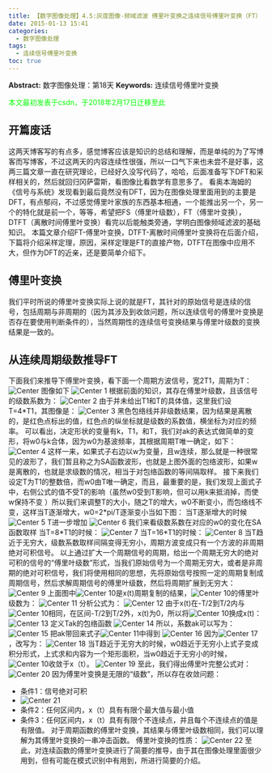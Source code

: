 ```yaml
---
title: 【数字图像处理】4.5:灰度图像-频域滤波 傅里叶变换之连续信号傅里叶变换（FT）
date: 2015-01-13 15:41
categories:
  - 数字图像处理
tags:
  - 连续信号傅里叶变换
toc: true
---
```

**Abstract:** 数字图像处理：第18天
**Keywords:** 连续信号傅里叶变换
<!--more-->
<font color="00FF00">本文最初发表于csdn，于2018年2月17日迁移至此</font>

## 开篇废话
这两天博客写的有点多，感觉博客应该是知识的总结和理解，而是单纯的为了写博客而写博客，不过这两天的内容连续性很强，所以一口气下来也未尝不是好事，这两三篇文章一直在研究理论，已经好久没写代码了，哈哈，后面准备写下DFT和采样相关的，然后就回归冈萨雷斯，看图像比看数学有意思多了。
看奥本海姆的《信号与系统》发现看到最后竟然没有DFT，因为在图像处理里面用到的主要是DFT，有点郁闷，不过感觉傅里叶家族的东西基本相通，一个能推出另一个，另一个的特化就是前一个，等等，希望把FS（傅里叶级数），FT（傅里叶变换），DTFT（离散时间傅里叶变换）看完以后能触类旁通，学明白图像频域滤波的基础知识。
本篇文章介绍FT-傅里叶变换，DTFT-离散时间傅里叶变换将在后面介绍，下篇将介绍采样定理，原因，采样定理是FT的直接产物，DTFT在图像中应用不大，但作为DFT的近亲，还是要简单介绍下。

## 傅里叶变换
我们平时所说的傅里叶变换实际上说的就是FT，其针对的原始信号是连续的信号，包括周期与非周期的（因为其涉及到收敛问题，所以连续信号的傅里叶变换是否存在要使用判断条件的），当然周期性的连续信号变换结果与傅里叶级数的变换结果是一致的。

## 从连续周期级数推导FT
下面我们来推导下傅里叶变换，看下面一个周期方波信号，宽2T1，周期为T：
![Center][]
图像如下
![Center 1][]
根据前面的知识，其存在傅里叶级数，且该信号的级数系数为：
![Center 2][]
由于并未给出T1和T的具体值，这里我们设T=4\*T1，其图像是：
![Center 3][]
黑色包络线并非级数结果，因为结果是离散的，是红色点标出的值，红色点的纵坐标就是级数的系数值，横坐标为对应的频率。
可以看出，决定形状的变量有k，T1，和T，我们对ak的表达式做简单的变形，将w0与k合体，因为w0为基波频率，其根据周期T唯一确定，如下： 
![Center 4][]
这样一来，如果式子右边以w为变量，且w连续，那么就是一种很常见的波形了，我们暂且称之为SA函数波形，也就是上图外面的包络波形，如果w是离散的，也就是求级数的情况，相当于对包络函数的等间隔取样。
接下来我们设定T为T1的整数倍，而w0由T唯一确定，而且，最重要的是，我们发现上面式子中，右侧公式的值不受T的影响（虽然w0受到T影响，但可以用k来抵消掉，而使w保持不变 ）所以我们来调整T的大小，随之T的增大，w0不断变小，而包络线不变，这样当T逐渐增大，w0=2\*pi/T逐渐变小当如下图：
当T逐渐增大的时候
![Center 5][]
T进一步增加
![Center 6][]
我们来看级数系数在对应的w0的变化在SA函数取样
当T=8\*T1的时候：
![Center 7][]
当T=16\*T1的时候：
![Center 8][]
当T趋近于无穷大，级数系数取样间隔变得无穷小，周期方波变成只有一个方波的非周期绝对可积信号。
以上通过扩大一个周期信号的周期，给出一个周期无穷大的绝对可积的信号的“傅里叶级数”形式，当我们原始信号为一个周期无穷大，或者是非周期的绝对可积信号，我们将使用相同的思想，先将原始信号按照一定的周期复制成周期信号，然后求解周期信号的傅里叶级数，然后将周期扩展到无穷大：
![Center 9][]
上面图中![Center 10][]是x(t)周期复制的结果，![Center 10][]的傅里叶级数为：
![Center 11][]
分析公式为：
![Center 12][]
由于x(t)在-T/2到T/2内与![Center 10][]相同，在区间-T/2到T/2外，x(t)为0，所以将![Center 10][]换成x(t)：
![Center 13][]
定义Tak的包络函数
![Center 14][]
所以，系数ak可以写为：
![Center 15][]
把ak带回来式子![Center 11][]中得到
![Center 16][]
因为![Center 17][]，改写为：
![Center 18][]
当T趋近于无穷大的时候，w0趋近于无穷小上式子变成积分形式，上式求和内容为一个矩形面积，当w0趋近于无穷小的时候，![Center 10][]收敛于x（t）。
![Center 19][]
至此，我们得出傅里叶完整公式对：
![Center 20][]
因为傅里叶变换是无限的“级数”，所以存在收敛问题：
 *  条件1：信号绝对可积
 *  ![Center 21][]
 *  条件2：任何区间内，x（t）具有有限个最大值与最小值
 *  条件3：任何区间内，x（t）具有有限个不连续点，并且每个不连续点的值是有限值。
对于周期函数的傅里叶变换，其结果与傅里叶级数相同，我们可以理解为其傅里叶变换的一串冲击函数。
傅里叶变换的性质：
![Center 22][]
至此，对连续函数的傅里叶变换进行了简要的推导，由于其在图像处理里面很少用到，但有可能在模式识别中有用到，所进行简要的介绍。

[Center]: DIP-4-5-灰度图像-频域滤波-傅里叶变换之连续信号傅里叶变换FT/20150113112315031.png
[Center 1]: DIP-4-5-灰度图像-频域滤波-傅里叶变换之连续信号傅里叶变换FT/20150113111957137.png
[Center 2]: DIP-4-5-灰度图像-频域滤波-傅里叶变换之连续信号傅里叶变换FT/20150113112445300.png
[Center 3]: DIP-4-5-灰度图像-频域滤波-傅里叶变换之连续信号傅里叶变换FT/20150113113122384.png
[Center 4]: DIP-4-5-灰度图像-频域滤波-傅里叶变换之连续信号傅里叶变换FT/20150113113855705.png
[Center 5]: DIP-4-5-灰度图像-频域滤波-傅里叶变换之连续信号傅里叶变换FT/20150113135106375.png
[Center 6]: DIP-4-5-灰度图像-频域滤波-傅里叶变换之连续信号傅里叶变换FT/20150113135547887.png
[Center 7]: DIP-4-5-灰度图像-频域滤波-傅里叶变换之连续信号傅里叶变换FT/20150113140705864.png
[Center 8]: DIP-4-5-灰度图像-频域滤波-傅里叶变换之连续信号傅里叶变换FT/20150113140722946.png
[Center 9]: DIP-4-5-灰度图像-频域滤波-傅里叶变换之连续信号傅里叶变换FT/20150113143512945.png
[Center 10]: DIP-4-5-灰度图像-频域滤波-傅里叶变换之连续信号傅里叶变换FT/20150113143818476.png
[Center 11]: DIP-4-5-灰度图像-频域滤波-傅里叶变换之连续信号傅里叶变换FT/20150113145642833.png
[Center 12]: DIP-4-5-灰度图像-频域滤波-傅里叶变换之连续信号傅里叶变换FT/20150113145657450.png
[Center 13]: DIP-4-5-灰度图像-频域滤波-傅里叶变换之连续信号傅里叶变换FT/20150113150606914.png
[Center 14]: DIP-4-5-灰度图像-频域滤波-傅里叶变换之连续信号傅里叶变换FT/20150113150654125.png
[Center 15]: DIP-4-5-灰度图像-频域滤波-傅里叶变换之连续信号傅里叶变换FT/20150113150811090.png
[Center 16]: DIP-4-5-灰度图像-频域滤波-傅里叶变换之连续信号傅里叶变换FT/20150113151036186.png
[Center 17]: DIP-4-5-灰度图像-频域滤波-傅里叶变换之连续信号傅里叶变换FT/20150113151038437.png
[Center 18]: DIP-4-5-灰度图像-频域滤波-傅里叶变换之连续信号傅里叶变换FT/20150113151131504.png
[Center 19]: DIP-4-5-灰度图像-频域滤波-傅里叶变换之连续信号傅里叶变换FT/20150113151757293.png
[Center 20]: DIP-4-5-灰度图像-频域滤波-傅里叶变换之连续信号傅里叶变换FT/20150113151634437.png
[Center 21]: DIP-4-5-灰度图像-频域滤波-傅里叶变换之连续信号傅里叶变换FT/20150113152616587.png
[Center 22]: DIP-4-5-灰度图像-频域滤波-傅里叶变换之连续信号傅里叶变换FT/20150113153252421.png
